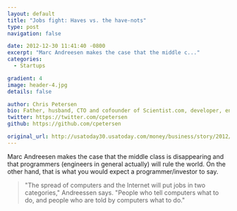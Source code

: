 ```yaml
---
layout: default
title: "Jobs fight: Haves vs. the have-nots"
type: post
navigation: false

date: 2012-12-30 11:41:40 -0800
excerpt: "Marc Andreesen makes the case that the middle c..."
categories:
  - Startups

gradient: 4
image: header-4.jpg
details: false

author: Chris Petersen
bio: Father, husband, CTO and cofounder of Scientist.com, developer, entrepreneur and technologist.
twitter: https://twitter.com/cpetersen
github: https://github.com/cpetersen

original_url: http://usatoday30.usatoday.com/money/business/story/2012/09/16/jobs-fight-haves-vs-the-have-nots/57778406/1
---
```



Marc Andreesen makes the case that the middle class is disappearing and that programmers (engineers in general actually) will rule the world. On the other hand, that is what you would expect a programmer/investor to say.

 > "The spread of computers and the Internet will put jobs in two categories," Andreessen says. "People who tell computers what to do, and people who are told by computers what to do."

